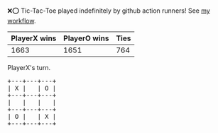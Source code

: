 :x::o: Tic-Tac-Toe played indefinitely by github action runners! See [my workflow](.github/workflows/play.yaml).

|PlayerX wins|PlayerO wins|Ties|
|-|-|-|
|1663|1651|764|

PlayerX's turn.

<pre>
+---+---+---+
| X |   | O |
+---+---+---+
|   |   |   |
+---+---+---+
| O |   | X |
+---+---+---+
</pre>